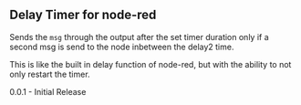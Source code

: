 Delay Timer for node-red
----------------------------

Sends the `msg` through the output after the set timer duration only if a second msg is send to the node inbetween the delay2 time.

This is like the built in delay function of node-red, but with the ability to not only restart the timer.

0.0.1 - Initial Release

